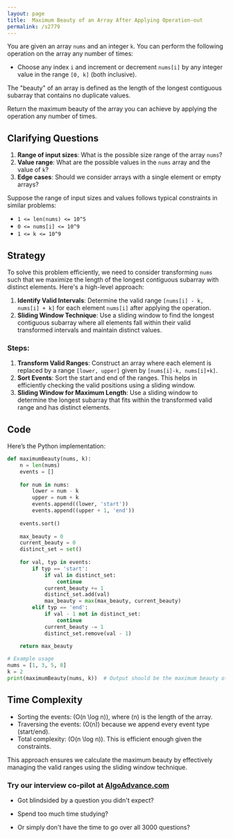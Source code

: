 ```yaml
---
layout: page
title:  Maximum Beauty of an Array After Applying Operation-out
permalink: /s2779
---
```

You are given an array `nums` and an integer `k`. You can perform the following operation on the array any number of times:
- Choose any index `i` and increment or decrement `nums[i]` by any integer value in the range `[0, k]` (both inclusive).

The "beauty" of an array is defined as the length of the longest contiguous subarray that contains no duplicate values.

Return the maximum beauty of the array you can achieve by applying the operation any number of times.

## Clarifying Questions
1. **Range of input sizes**: What is the possible size range of the array `nums`?
2. **Value range**: What are the possible values in the `nums` array and the value of `k`?
3. **Edge cases**: Should we consider arrays with a single element or empty arrays?

Suppose the range of input sizes and values follows typical constraints in similar problems:
- `1 <= len(nums) <= 10^5`
- `0 <= nums[i] <= 10^9`
- `1 <= k <= 10^9`

## Strategy
To solve this problem efficiently, we need to consider transforming `nums` such that we maximize the length of the longest contiguous subarray with distinct elements. Here's a high-level approach:

1. **Identify Valid Intervals**: Determine the valid range `[nums[i] - k, nums[i] + k]` for each element `nums[i]` after applying the operation.
2. **Sliding Window Technique**: Use a sliding window to find the longest contiguous subarray where all elements fall within their valid transformed intervals and maintain distinct values.

### Steps:
1. **Transform Valid Ranges**: Construct an array where each element is replaced by a range `[lower, upper]` given by `[nums[i]-k, nums[i]+k]`.
2. **Sort Events**: Sort the start and end of the ranges. This helps in efficiently checking the valid positions using a sliding window.
3. **Sliding Window for Maximum Length**: Use a sliding window to determine the longest subarray that fits within the transformed valid range and has distinct elements.

## Code
Here’s the Python implementation:

```python
def maximumBeauty(nums, k):
    n = len(nums)
    events = []
    
    for num in nums:
        lower = num - k
        upper = num + k
        events.append((lower, 'start'))
        events.append((upper + 1, 'end'))
    
    events.sort()
    
    max_beauty = 0
    current_beauty = 0
    distinct_set = set()
    
    for val, typ in events:
        if typ == 'start':
            if val in distinct_set:
                continue
            current_beauty += 1
            distinct_set.add(val)
            max_beauty = max(max_beauty, current_beauty)
        elif typ == 'end':
            if val - 1 not in distinct_set:
                continue
            current_beauty -= 1
            distinct_set.remove(val - 1)
    
    return max_beauty

# Example usage
nums = [1, 3, 5, 8]
k = 2
print(maximumBeauty(nums, k))  # Output should be the maximum beauty of the array
```

## Time Complexity
- Sorting the events: \(O(n \log n)\), where \(n\) is the length of the array.
- Traversing the events: \(O(n)\) because we append every event type (start/end).
- Total complexity: \(O(n \log n)\). This is efficient enough given the constraints.

This approach ensures we calculate the maximum beauty by effectively managing the valid ranges using the sliding window technique.


### Try our interview co-pilot at [AlgoAdvance.com](https://algoAdvance.com)

- Got blindsided by a question you didn't expect?

- Spend too much time studying?

- Or simply don't have the time to go over all 3000 questions?

